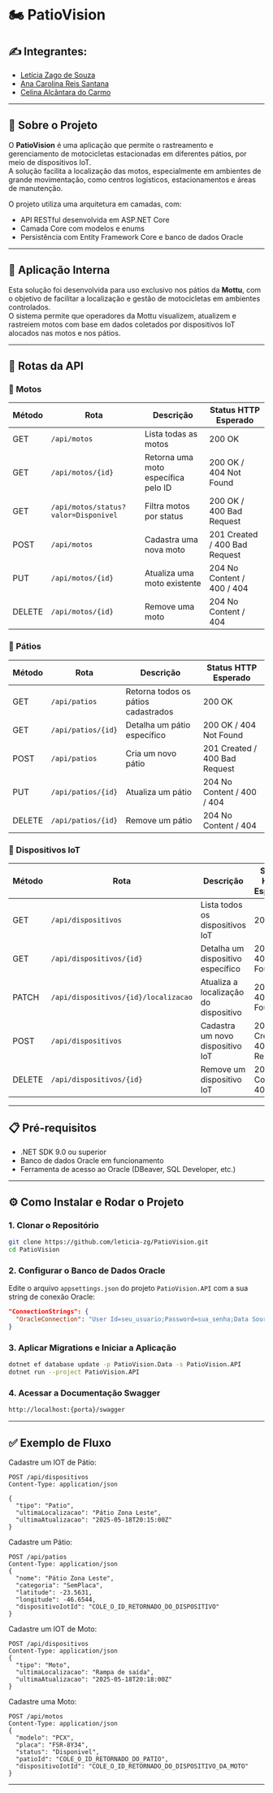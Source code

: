 
# 🏍️ PatioVision

## ✍️ Integrantes:

- [Letícia Zago de Souza](https://www.linkedin.com/in/letícia-zago-de-souza)
- [Ana Carolina Reis Santana](https://www.linkedin.com/in/ana-carolina-santana-9a0a78232)
- [Celina Alcântara do Carmo](https://www.linkedin.com/in/celinaalcantara)

---

## 📌 Sobre o Projeto

O **PatioVision** é uma aplicação que permite o rastreamento e gerenciamento de motocicletas estacionadas em diferentes pátios, por meio de dispositivos IoT.  
A solução facilita a localização das motos, especialmente em ambientes de grande movimentação, como centros logísticos, estacionamentos e áreas de manutenção.

O projeto utiliza uma arquitetura em camadas, com:

- API RESTful desenvolvida em ASP.NET Core
- Camada Core com modelos e enums
- Persistência com Entity Framework Core e banco de dados Oracle

---

## 🏢 Aplicação Interna

Esta solução foi desenvolvida para uso exclusivo nos pátios da **Mottu**, com o objetivo de facilitar a localização e gestão de motocicletas em ambientes controlados.  
O sistema permite que operadores da Mottu visualizem, atualizem e rastreiem motos com base em dados coletados por dispositivos IoT alocados nas motos e nos pátios.

---

## 🔗 Rotas da API

### 🛵 Motos

| Método | Rota                      | Descrição                                  | Status HTTP Esperado         |
|--------|---------------------------|--------------------------------------------|-------------------------------|
| GET    | `/api/motos`              | Lista todas as motos                       | 200 OK                        |
| GET    | `/api/motos/{id}`         | Retorna uma moto específica pelo ID        | 200 OK / 404 Not Found        |
| GET    | `/api/motos/status?valor=Disponivel` | Filtra motos por status         | 200 OK / 400 Bad Request      |
| POST   | `/api/motos`              | Cadastra uma nova moto                     | 201 Created / 400 Bad Request |
| PUT    | `/api/motos/{id}`         | Atualiza uma moto existente                | 204 No Content / 400 / 404    |
| DELETE | `/api/motos/{id}`         | Remove uma moto                            | 204 No Content / 404          |

### 🏢 Pátios

| Método | Rota                      | Descrição                                  | Status HTTP Esperado         |
|--------|---------------------------|--------------------------------------------|-------------------------------|
| GET    | `/api/patios`             | Retorna todos os pátios cadastrados        | 200 OK                        |
| GET    | `/api/patios/{id}`        | Detalha um pátio específico                | 200 OK / 404 Not Found        |
| POST   | `/api/patios`             | Cria um novo pátio                     | 201 Created / 400 Bad Request |
| PUT    | `/api/patios/{id}`        | Atualiza um pátio                          | 204 No Content / 400 / 404    |
| DELETE | `/api/patios/{id}`        | Remove um pátio                            | 204 No Content / 404          |

### 📡 Dispositivos IoT

| Método | Rota                           | Descrição                                  | Status HTTP Esperado         |
|--------|--------------------------------|--------------------------------------------|-------------------------------|
| GET    | `/api/dispositivos`           | Lista todos os dispositivos IoT            | 200 OK                        |
| GET    | `/api/dispositivos/{id}`      | Detalha um dispositivo específico          | 200 OK / 404 Not Found        |
| PATCH  | `/api/dispositivos/{id}/localizacao` | Atualiza a localização do dispositivo | 200 OK / 404 Not Found        |
| POST   | `/api/dispositivos`           | Cadastra um novo dispositivo IoT           | 201 Created / 400 Bad Request |
| DELETE | `/api/dispositivos/{id}`      | Remove um dispositivo IoT                  | 204 No Content / 404          |

---

## 📋 Pré-requisitos

- .NET SDK 9.0 ou superior
- Banco de dados Oracle em funcionamento
- Ferramenta de acesso ao Oracle (DBeaver, SQL Developer, etc.)

---

## ⚙️ Como Instalar e Rodar o Projeto

### 1. Clonar o Repositório

```bash
git clone https://github.com/leticia-zg/PatioVision.git
cd PatioVision
```

### 2. Configurar o Banco de Dados Oracle

Edite o arquivo `appsettings.json` do projeto `PatioVision.API` com a sua string de conexão Oracle:

```json
"ConnectionStrings": {
  "OracleConnection": "User Id=seu_usuario;Password=sua_senha;Data Source=//localhost:1521/XEPDB1;"
}
```

### 3. Aplicar Migrations e Iniciar a Aplicação

```bash
dotnet ef database update -p PatioVision.Data -s PatioVision.API
dotnet run --project PatioVision.API
```

### 4. Acessar a Documentação Swagger

```bash
http://localhost:{porta}/swagger
```

---

## ✅ Exemplo de Fluxo

Cadastre um IOT de Pátio:

```http
POST /api/dispositivos
Content-Type: application/json

{
  "tipo": "Patio",
  "ultimaLocalizacao": "Pátio Zona Leste",
  "ultimaAtualizacao": "2025-05-18T20:15:00Z"
}
```

Cadastre um Pátio:

```http
POST /api/patios
Content-Type: application/json
{
  "nome": "Pátio Zona Leste",
  "categoria": "SemPlaca",
  "latitude": -23.5631,
  "longitude": -46.6544,
  "dispositivoIotId": "COLE_O_ID_RETORNADO_DO_DISPOSITIVO"
}
```

Cadastre um IOT de Moto:

```http
POST /api/dispositivos
Content-Type: application/json
{
  "tipo": "Moto",
  "ultimaLocalizacao": "Rampa de saída",
  "ultimaAtualizacao": "2025-05-18T20:18:00Z"
}
```

Cadastre uma Moto:

```http
POST /api/motos
Content-Type: application/json
{
  "modelo": "PCX",
  "placa": "FSR-8Y34",
  "status": "Disponivel",
  "patioId": "COLE_O_ID_RETORNADO_DO_PATIO",
  "dispositivoIotId": "COLE_O_ID_RETORNADO_DO_DISPOSITIVO_DA_MOTO"
}
```

---
